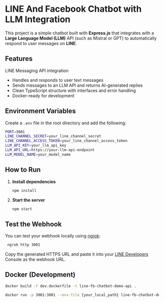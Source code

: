 # LINE And Facebook Chatbot with LLM Integration
This project is a simple chatbot built with **Express.js** that integrates with a **Large Language Model (LLM)** API (such as Mistral or GPT) to automatically respond to user messages on **LINE**.

## Features
LINE Messaging API integration  
- Handles and responds to user text messages  
- Sends messages to an LLM API and returns AI-generated replies  
- Clean TypeScript structure with interfaces and error handling
- Docker-ready for development
  
## Environment Variables
Create a `.env` file in the root directory and add the following:
  ```bash
  PORT=3001
  LINE_CHANNEL_SECRET=your_line_channel_secret
  LINE_CHANNEL_ACCESS_TOKEN=your_line_channel_access_token
  LLM_API_KEY=your_llm_api_key
  LLM_API_URL=https://your-llm-api-endpoint
  LLM_MODEL_NAME=your_model_name
 ```

## How to Run
1. **Install dependencies**  
   ```bash
   npm install
   ```
2. **Start the server**
   ```bash
   npm start
   ```

## Test the Webhook
You can test your webhook locally using [ngrok](https://ngrok.com/):
  ```bash
   ngrok http 3001
   ```
Copy the generated HTTPS URL and paste it into your [LINE Developers](https://developers.line.biz/console/) Console as the webhook URL.

## Docker (Development)
  ```bash
  docker build -f dev.dockerfile -t line-fb-chatbot-demo-api .
 ```
  ```bash
  docker run -p 3001:3001 --env-file {your_local_path} line-fb-chatbot-demo-api
 ```

